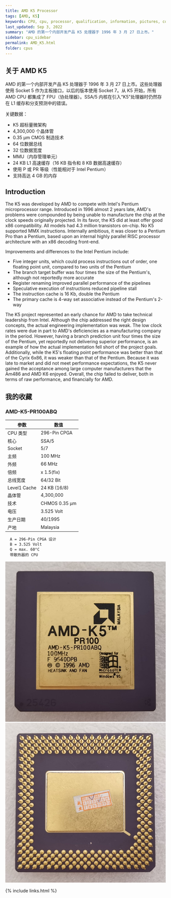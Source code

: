 ```yaml
---
title: AMD K5 Processor
tags: [AMD, K5]
keywords: CPU, cpu, processor, qualification, information, pictures, core, frequency, chip packaging, packaging, cpu info, x86, collection, amd, cyrix, harris, ibm, idt, iit, intel, motorola, nec, sgs, sgs-thomson, siemens, ST, signetics, mhs, ti, texas instruments, ulsi, umc, weitek, zilog, 808x, 8085, 8088, 8086, 80188, 80186, 80286, 286, 80386, 386, i386, Am386, 386sx, 386dx, 486, i486, 586, 486sx, 486dx, overdrive, 487, pentium, 586, 5x86, 386dlc, 386slc, 486dx2, mmx, ppro, pentium-pro, pro, athlon, duron, z80, dirk oppelt, dirk, oppelt, engineering, sample, samples
last_updated: Sep 3, 2022
summary: "AMD 的第一个内部开发产品 K5 处理器于 1996 年 3 月 27 日上市。"
sidebar: cpu_sidebar
permalink: AMD_K5.html
folder: cpus
---
```


## 关于 AMD K5

AMD 的第一个内部开发产品 K5 处理器于 1996 年 3 月 27 日上市。这些处理器使用 Socket 5 作为主板接口，以后的版本使用 Socket 7。从 K5 开始，所有 AMD CPU 都集成了 FPU（协处理器）。SSA/5 内核在引入“K5”处理器时仍然存在 L1 缓存和分支预测中的错误。

关键数据：
- K5 超标量微架构
- 4,300,000 个晶体管
- 0.35 µm CMOS 制造技术
- 64 位数据总线
- 32 位数据宽度
- MMU（内存管理单元）
- 24 KB L1 高速缓存（16 KB 指令和 8 KB 数据高速缓存）
- 使用 P 或 PR 等级（性能相对于 Intel Pentium）
- 支持高达 4 GB 的内存

## Introduction

The K5 was developed by AMD to compete with Intel's Pentium microprocessor range. Introduced in 1996 almost 2 years late, AMD's problems were compounded by being unable to manufacture the chip at the clock speeds originally projected. In its favor, the K5 did at least offer good x86 compatibility. All models had 4.3 million transistors on-chip. No K5 supported MMX instructions. Internally ambitious, it was closer to a Pentium Pro than a Pentium, based upon an internal highly parallel RISC processor architecture with an x86 decoding front-end.
 
Improvements and differences to the Intel Pentium include:

* Five integer units, which could process instructions out of order, one floating point unit, compared to two units of the Pentium
* The branch target buffer was four times the size of the Pentium's, although not reportedly more accurate
* Register renaming improved parallel performance of the pipelines
* Speculative execution of instructions reduced pipeline stall
* The instruction cache is 16 Kb, double the Pentium
* The primary cache is 4-way set associative instead of the Pentium's 2-way

The K5 project represented an early chance for AMD to take technical leadership from Intel. Although the chip addressed the right design concepts, the actual engineering implementation was weak. The low clock rates were due in part to AMD's deficiencies as a manufacturing company in the period. However, having a branch prediction unit four times the size of the Pentium, yet reportedly not delivering superior performance, is an example of how the actual implementation fell short of the project goals. Additionally, while the K5's floating point performance was better than that of the Cyrix 6x86, it was weaker than that of the Pentium. Because it was late to market and did not meet performance expectations, the K5 never gained the acceptance among large computer manufacturers that the Am486 and AMD K6 enjoyed. Overall, the chip failed to deliver, both in terms of raw performance, and financially for AMD.


## 我的收藏

### AMD-K5-PR100ABQ

| 参数 | 数值 |
| ------ | ------ |
| CPU 类型 | 296-Pin CPGA |
| 核心 | SSA/5 |
| Socket | 5/7 |
| 主频 | 100 MHz |
| 外频 | 66 MHz |
| 倍频 | x 1.5(fix) |
| 总线宽度 | 64/32 Bit |
| Level1 Cache | 24 KB (16/8) |
| 晶体管 | 4,300,000 |
| 技术 | CHMOS 0.35 µm |
| 电压 | 3.525 Volt |
| 生产日期 | 40/1995 |
| 产地 | Malaysia |

```
  A = 296-Pin CPGA 设计
  B = 3.525 Volt
  Q = max. 60°C
  带散热器的 CPU
```

![AMD-K5-PR100ABQ 正面](/images/cpus/AMD/AMD-K5-PR100ABQ_1.jpg)
![AMD-K5-PR100ABQ 反面](/images/cpus/AMD/AMD-K5-PR100ABQ_2.jpg)

{% include links.html %}
